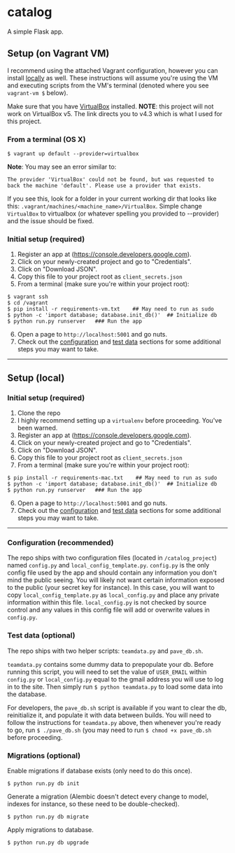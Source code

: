 # catalog

A simple Flask app.

## Setup (on Vagrant VM)

I recommend using the attached Vagrant configuration, however you can install [locally](#installlocal) as well. These instructions will assume you're using the VM and executing scripts from the VM's terminal (denoted where you see `vagrant-vm $` below).

Make sure that you have [VirtualBox](https://www.virtualbox.org/wiki/Download_Old_Builds) installed. **NOTE**: this project will not work on VirtualBox v5. The link directs you to v4.3 which is what I used for this project.

### From a terminal (OS X)

```
$ vagrant up default --provider=virtualbox
```

**Note**: You may see an error similar to:

```
The provider 'VirtualBox' could not be found, but was requested to
back the machine 'default'. Please use a provider that exists.
```

If you see this, look for a folder in your current working dir that looks like this: ```.vagrant/machines/<machine_name>/VirtualBox```. Simple change ```VirtualBox``` to virtualbox (or whatever spelling you provided to --provider) and the issue should be fixed.

### Initial setup (required)

1. Register an app at (https://console.developers.google.com).
2. Click on your newly-created project and go to "Credentials".
3. Click on "Download JSON".
4. Copy this file to your project root as ```client_secrets.json```
5. From a terminal (make sure you're within your project root):

  ```
  $ vagrant ssh
  $ cd /vagrant
  $ pip install -r requirements-vm.txt    ## May need to run as sudo
  $ python -c 'import database; database.init_db()'  ## Initialize db
  $ python run.py runserver   ### Run the app
  ```

6. Open a page to ```http://localhost:5001``` and go nuts.
7. Check out the [configuration](#configuration) and [test data](#testdata) sections for some additional steps you may want to take.








---


## <a id="installlocal"></a>Setup (local)

### Initial setup (required)

1. Clone the repo
2. I highly recommend setting up a ```virtualenv``` before proceeding. You've been warned.
2. Register an app at (https://console.developers.google.com).
3. Click on your newly-created project and go to "Credentials".
4. Click on "Download JSON".
5. Copy this file to your project root as ```client_secrets.json```
6. From a terminal (make sure you're within your project root):

  ```
  $ pip install -r requirements-mac.txt    ## May need to run as sudo
  $ python -c 'import database; database.init_db()'  ## Initialize db
  $ python run.py runserver   ### Run the app
  ```

6. Open a page to ```http://localhost:5001``` and go nuts.
7. Check out the [configuration](#configuration) and [test data](#testdata) sections for some additional steps you may want to take.


---

### <a id="configuration"></a>Configuration (recommended)

The repo ships with two configuration files (located in ```/catalog_project```) named ```config.py``` and ```local_config_template.py```. ```config.py``` is the only config file used by the app and should contain any information you don't mind the public seeing. You will likely not want certain information exposed to the public (your secret key for instance). In this case, you will want to copy ```local_config_template.py``` as ```local_config.py``` and place any private information within this file. ```local_config.py``` is not checked by source control and any values in this config file will add or overwrite values in ```config.py```.

### <a id="testdata"></a>Test data (optional)

The repo ships with two helper scripts: ```teamdata.py``` and ```pave_db.sh```.

```teamdata.py``` contains some dummy data to prepopulate your db. Before running this script, you will need to set the value of ```USER_EMAIL``` within ```config.py``` or ```local_config.py``` equal to the gmail address you will use to log in to the site. Then simply run ```$ python teamdata.py``` to load some data into the database.

For developers, the ```pave_db.sh``` script is available if you want to clear the db, reinitialize it, and populate it with data between builds. You will need to follow the instructions for ```teamdata.py``` above, then whenever you're ready to go, run ```$ ./pave_db.sh``` (you may need to run ```$ chmod +x pave_db.sh``` before proceeding.

### Migrations (optional)

Enable migrations if database exists (only need to do this once).
```
$ python run.py db init
```

Generate a migration (Alembic doesn't detect every change to model, indexes for instance, so these need to be double-checked).

```
$ python run.py db migrate
```

Apply migrations to database.
```
$ python run.py db upgrade
```
